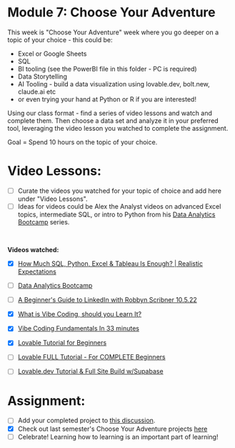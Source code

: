 # Module 7: Choose Your Adventure 

This week is "Choose Your Adventure" week where you go deeper on a topic of your choice - this could be:

* Excel or Google Sheets
* SQL
* BI tooling (see the PowerBI file in this folder - PC is required)
* Data Storytelling
* AI Tooling - build a data visualization using lovable.dev, bolt.new, claude.ai etc
* or even trying your hand at Python or R if you are interested! 

Using our class format  - find a series of video lessons and watch and complete them. Then choose a data set and analyze it in your preferred tool, leveraging the video lesson you watched to complete the assignment. 

Goal = Spend 10 hours on the topic of your choice. 

# Video Lessons: 

- [ ] Curate the videos you watched for your topic of choice and add here under "Video Lessons".
- [ ] Ideas for videos could be Alex the Analyst videos on advanced Excel topics, intermediate SQL, or intro to Python from his [Data Analytics Bootcamp](https://www.youtube.com/watch?v=PSNXoAs2FtQ) series.

<br>  

**Videos watched:**   

- [X] [How Much SQL, Python, Excel & Tableau Is Enough? | Realistic Expectations](https://youtu.be/pMQSgriJqR8?si=PMLdOlHn4clVygAP)
- [ ] [Data Analytics Bootcamp](https://www.youtube.com/watch?v=PSNXoAs2FtQ)
- [ ] [A Beginner's Guide to LinkedIn with Robbyn Scribner 10.5.22](https://youtu.be/LDqhzq9mRP4?si=nB4AwNogfHBLESq1)
- [X] [What is Vibe Coding, should you Learn It?](https://youtu.be/Fky04OXWaxY?si=JqSZ6G_uYklfmOaq)
- [X] [Vibe Coding Fundamentals In 33 minutes](https://youtu.be/iLCDSY2XX7E?si=hF2_w3djSc7hDkry)
- [X] [Lovable Tutorial for Beginners](https://youtu.be/6VejFu1nEYs?si=e9nI7hhyD8jiCkpi)
- [ ] [Lovable FULL Tutorial - For COMPLETE Beginners](https://youtu.be/YLjopoEnPi8?si=askhAGlHU0SPFUey)
- [ ] [Lovable.dev Tutorial & Full Site Build w/Supabase ](https://youtu.be/2MYwWu4u_ZM?si=t__pL0eA-SkqC_h1)


# Assignment: 

- [ ] Add your completed project to [this discussion](https://github.com/Tech-Moms/data_ai_fall_2025/discussions/64).
- [X] Check out last semester's Choose Your Adventure projects [here](https://github.com/Tech-Moms/data-analytics-winter-2025/discussions/197)
- [ ] Celebrate! Learning how to learning is an important part of learning! 
